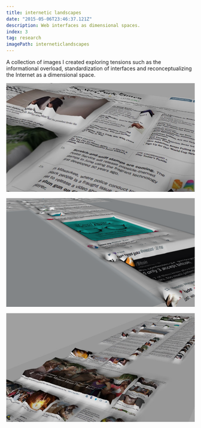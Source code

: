 ```yaml
---
title: internetic landscapes
date: "2015-05-06T23:46:37.121Z"
description: Web interfaces as dimensional spaces.
index: 3
tag: research
imagePath: interneticlandscapes
---
```


A collection of images I created exploring tensions such as the informational overload, standardization of interfaces and reconceptualizing the Internet as a dimensional space.


![altcaption](1.jpg)

![altcaption](2.png)

![altcaption](3.jpg)
